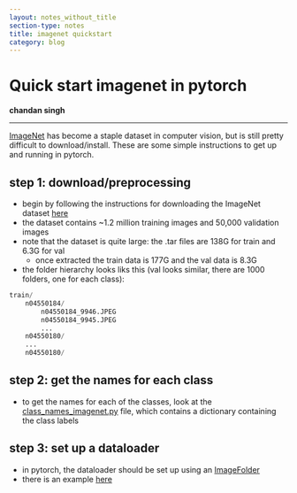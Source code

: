 ```yaml
---
layout: notes_without_title
section-type: notes
title: imagenet quickstart
category: blog
---
```




# Quick start imagenet in pytorch

**chandan singh** 

---

[ImageNet](http://www.image-net.org/) has become a staple dataset in computer vision, but is still pretty difficult to download/install. These are some simple instructions to get up and running in pytorch.

## step 1: download/preprocessing

- begin by following the instructions for downloading the ImageNet dataset [here](https://github.com/facebook/fb.resnet.torch/blob/master/INSTALL.md#download-the-imagenet-dataset)
- the dataset contains ~1.2 million training images and 50,000 validation images
- note that the dataset is quite large: the .tar files are 138G for train and 6.3G for val
  - once extracted the train data is 177G and the val data is 8.3G
- the folder hierarchy looks liks this (val looks similar, there are 1000 folders, one for each class):
```python
train/
	n04550184/
		n04550184_9946.JPEG
        n04550184_9945.JPEG  
        ...
	n04550180/
	...
	n04550180/
```

## step 2: get the names for each class

- to get the names for each of the classes, look at the [class_names_imagenet.py](class_names_imagenet.py) file, which contains a dictionary containing the class labels

## step 3: set up a dataloader

- in pytorch, the dataloader should be set up using an [ImageFolder](https://pytorch.org/docs/stable/torchvision/datasets.html#imagenet-12)
- there is an example [here](https://github.com/pytorch/examples/blob/e0d33a69bec3eb4096c265451dbb85975eb961ea/imagenet/main.py#L113-L126)
